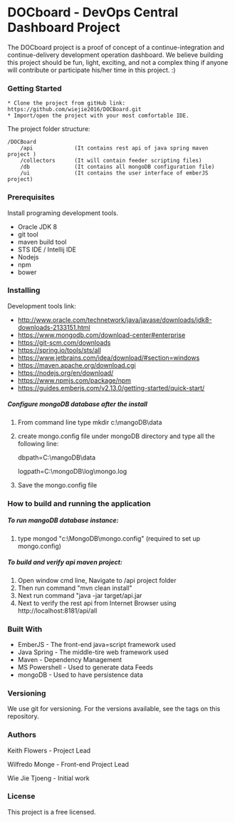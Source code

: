 # DOCboard - DevOps Central Dashboard Project

The DOCboard project is a proof of concept of a continue-integration and continue-delivery development operation dashboard. We believe building this project should be fun, light, exciting, and not a complex thing if anyone will contribute or participate his/her time in this project. :)


### Getting Started

    * Clone the project from gitHub link: https://github.com/wiejie2016/DOCBoard.git
    * Import/open the project with your most comfortable IDE.


The project folder structure:

    /DOCBoard
        /api             (It contains rest api of java spring maven project )
        /collectors      (It will contain feeder scripting files)
        /db              (It contains all mongoDB configuration file)
        /ui              (It contains the user interface of emberJS project)


### Prerequisites

Install programing development tools.

   * Oracle JDK 8
   * git tool
   * maven build tool
   * STS IDE / Intellij IDE
   * Nodejs
   * npm
   * bower


### Installing

Development tools link:

* http://www.oracle.com/technetwork/java/javase/downloads/jdk8-downloads-2133151.html
* https://www.mongodb.com/download-center#enterprise
* https://git-scm.com/downloads
* https://spring.io/tools/sts/all
* https://www.jetbrains.com/idea/download/#section=windows
* https://maven.apache.org/download.cgi
* https://nodejs.org/en/download/
* https://www.npmjs.com/package/npm
* https://guides.emberjs.com/v2.13.0/getting-started/quick-start/

##### Configure mongoDB database after the install
1) From command line type mkdir c:\mangoDB\data
2) create mongo.config file under mongoDB directory and type all the following line:

    dbpath=C:\mangoDB\data

    logpath=C:\mongoDB\log\mongo.log
3) Save the mongo.config file


### How to build and running the application

##### To run mangoDB database instance:
1) type mongod "c:\MongoDB\mongo.config"  (required to set up mongo.config)

##### To build and verify api maven project:
1) Open window cmd line, Navigate to /api project folder
2) Then run command "mvn clean install"
3) Next run command "java -jar target/api.jar
4) Next to verify the rest api from Internet Browser using http://localhost:8181/api/all


### Built With

 * EmberJS - The front-end java=script framework used
 * Java Spring - The middle-tire web framework used
 * Maven - Dependency Management
 * MS Powershell - Used to generate data Feeds
 * mongoDB - Used to have persistence data

### Versioning

We use git for versioning. For the versions available, see the tags on this repository.


### Authors

Keith Flowers - Project Lead

Wilfredo Monge - Front-end Project Lead

Wie Jie Tjoeng - Initial work


### License

This project is a free licensed.

